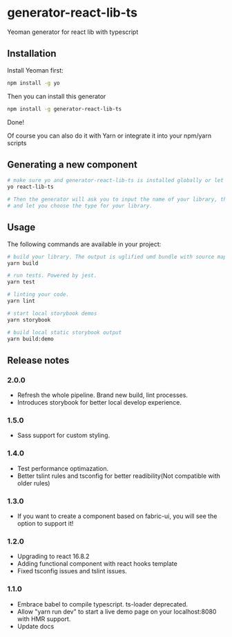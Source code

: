 # generator-react-lib-ts
Yeoman generator for react lib with typescript

## Installation

Install Yeoman first:

```bash
npm install -g yo
```

Then you can install this generator

```bash
npm install -g generator-react-lib-ts
```

Done!

Of course you can also do it with Yarn or integrate it into your npm/yarn scripts

## Generating a new component

```bash
# make sure yo and generator-react-lib-ts is installed globally or let npm/scripts to do it.
yo react-lib-ts

# Then the generator will ask you to input the name of your library, the path for your lib folder,
# and let you choose the type for your library.

```
## Usage

The following commands are available in your project:

```bash
# build your library. The output is uglified umd bundle with source map files.
yarn build

# run tests. Powered by jest.
yarn test

# linting your code.
yarn lint

# start local storybook demos
yarn storybook

# build local static storybook output
yarn build:demo
```

## Release notes

### 2.0.0

- Refresh the whole pipeline. Brand new build, lint processes.
- Introduces storybook for better local develop experience.

### 1.5.0

- Sass support for custom styling.

### 1.4.0

- Test performance optimazation.
- Better tslint rules and tsconfig for better readibility(Not compatible with older rules)

### 1.3.0

- If you want to create a component based on fabric-ui, you will see the option to support it!

### 1.2.0

- Upgrading to react 16.8.2
- Adding functional component with react hooks template
- Fixed tsconfig issues and tslint issues.

### 1.1.0

- Embrace babel to compile typescript. ts-loader deprecated.
- Allow "yarn run dev" to start a live demo page on your localhost:8080 with HMR support.
- Update docs
